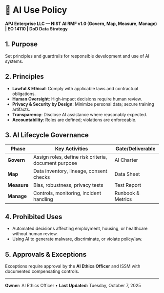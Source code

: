 # 🤖 AI Use Policy
**APJ Enterprise LLC — NIST AI RMF v1.0 (Govern, Map, Measure, Manage) | EO 14110 | DoD Data Strategy**

## 1. Purpose
Set principles and guardrails for responsible development and use of AI systems.

## 2. Principles
- **Lawful & Ethical**: Comply with applicable laws and contractual obligations.  
- **Human Oversight**: High‑impact decisions require human review.  
- **Privacy & Security by Design**: Minimize personal data; secure training artifacts.  
- **Transparency**: Disclose AI assistance where reasonably expected.  
- **Accountability**: Roles are defined; violations are enforceable.

## 3. AI Lifecycle Governance
| Phase | Key Activities | Gate/Deliverable |
|---|---|---|
| **Govern** | Assign roles, define risk criteria, document purpose | AI Charter |
| **Map** | Data inventory, lineage, consent checks | Data Sheet |
| **Measure** | Bias, robustness, privacy tests | Test Report |
| **Manage** | Controls, monitoring, incident handling | Runbook & Metrics |

## 4. Prohibited Uses
- Automated decisions affecting employment, housing, or healthcare without human review.  
- Using AI to generate malware, discriminate, or violate policy/law.

## 5. Approvals & Exceptions
Exceptions require approval by the **AI Ethics Officer** and ISSM with documented compensating controls.

---

**Owner:** AI Ethics Officer • **Last Updated:** Tuesday, October 7, 2025
